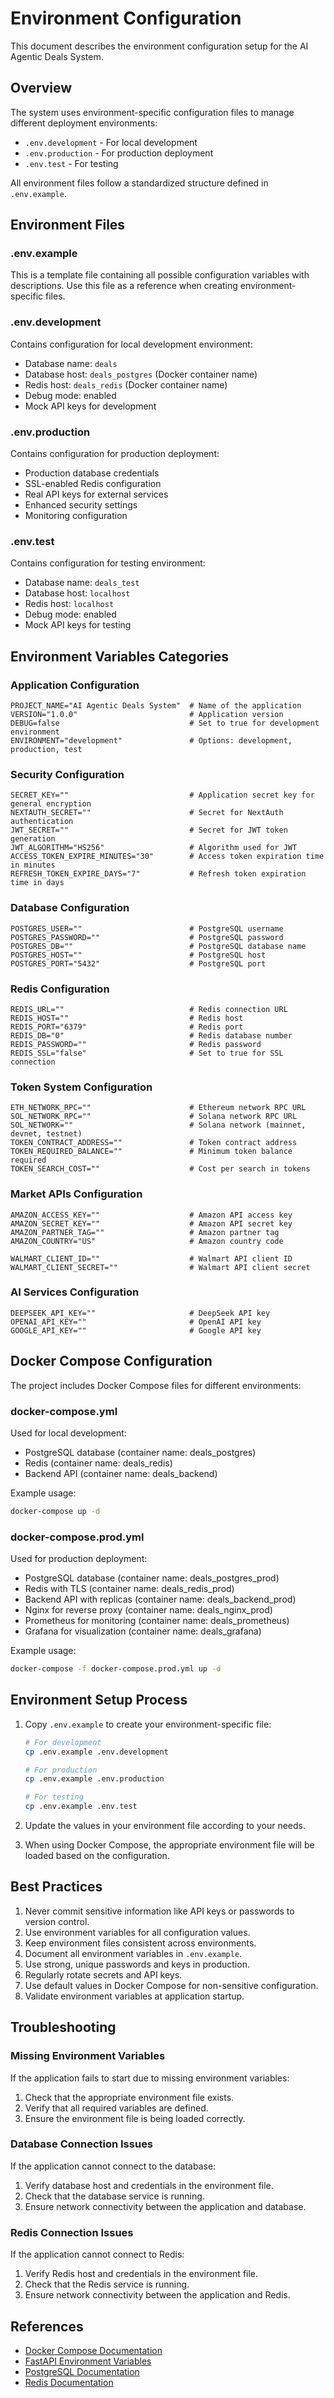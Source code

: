 # Environment Configuration

This document describes the environment configuration setup for the AI Agentic Deals System.

## Overview

The system uses environment-specific configuration files to manage different deployment environments:

- `.env.development` - For local development
- `.env.production` - For production deployment
- `.env.test` - For testing

All environment files follow a standardized structure defined in `.env.example`.

## Environment Files

### .env.example

This is a template file containing all possible configuration variables with descriptions. Use this file as a reference when creating environment-specific files.

### .env.development

Contains configuration for local development environment:
- Database name: `deals`
- Database host: `deals_postgres` (Docker container name)
- Redis host: `deals_redis` (Docker container name)
- Debug mode: enabled
- Mock API keys for development

### .env.production

Contains configuration for production deployment:
- Production database credentials
- SSL-enabled Redis configuration
- Real API keys for external services
- Enhanced security settings
- Monitoring configuration

### .env.test

Contains configuration for testing environment:
- Database name: `deals_test`
- Database host: `localhost`
- Redis host: `localhost`
- Debug mode: enabled
- Mock API keys for testing

## Environment Variables Categories

### Application Configuration
```
PROJECT_NAME="AI Agentic Deals System"  # Name of the application
VERSION="1.0.0"                         # Application version
DEBUG=false                             # Set to true for development environment
ENVIRONMENT="development"               # Options: development, production, test
```

### Security Configuration
```
SECRET_KEY=""                           # Application secret key for general encryption
NEXTAUTH_SECRET=""                      # Secret for NextAuth authentication
JWT_SECRET=""                           # Secret for JWT token generation
JWT_ALGORITHM="HS256"                   # Algorithm used for JWT
ACCESS_TOKEN_EXPIRE_MINUTES="30"        # Access token expiration time in minutes
REFRESH_TOKEN_EXPIRE_DAYS="7"           # Refresh token expiration time in days
```

### Database Configuration
```
POSTGRES_USER=""                        # PostgreSQL username
POSTGRES_PASSWORD=""                    # PostgreSQL password
POSTGRES_DB=""                          # PostgreSQL database name
POSTGRES_HOST=""                        # PostgreSQL host
POSTGRES_PORT="5432"                    # PostgreSQL port
```

### Redis Configuration
```
REDIS_URL=""                            # Redis connection URL
REDIS_HOST=""                           # Redis host
REDIS_PORT="6379"                       # Redis port
REDIS_DB="0"                            # Redis database number
REDIS_PASSWORD=""                       # Redis password
REDIS_SSL="false"                       # Set to true for SSL connection
```

### Token System Configuration
```
ETH_NETWORK_RPC=""                      # Ethereum network RPC URL
SOL_NETWORK_RPC=""                      # Solana network RPC URL
SOL_NETWORK=""                          # Solana network (mainnet, devnet, testnet)
TOKEN_CONTRACT_ADDRESS=""               # Token contract address
TOKEN_REQUIRED_BALANCE=""               # Minimum token balance required
TOKEN_SEARCH_COST=""                    # Cost per search in tokens
```

### Market APIs Configuration
```
AMAZON_ACCESS_KEY=""                    # Amazon API access key
AMAZON_SECRET_KEY=""                    # Amazon API secret key
AMAZON_PARTNER_TAG=""                   # Amazon partner tag
AMAZON_COUNTRY="US"                     # Amazon country code

WALMART_CLIENT_ID=""                    # Walmart API client ID
WALMART_CLIENT_SECRET=""                # Walmart API client secret
```

### AI Services Configuration
```
DEEPSEEK_API_KEY=""                     # DeepSeek API key
OPENAI_API_KEY=""                       # OpenAI API key
GOOGLE_API_KEY=""                       # Google API key
```

## Docker Compose Configuration

The project includes Docker Compose files for different environments:

### docker-compose.yml

Used for local development:
- PostgreSQL database (container name: deals_postgres)
- Redis (container name: deals_redis)
- Backend API (container name: deals_backend)

Example usage:
```bash
docker-compose up -d
```

### docker-compose.prod.yml

Used for production deployment:
- PostgreSQL database (container name: deals_postgres_prod)
- Redis with TLS (container name: deals_redis_prod)
- Backend API with replicas (container name: deals_backend_prod)
- Nginx for reverse proxy (container name: deals_nginx_prod)
- Prometheus for monitoring (container name: deals_prometheus)
- Grafana for visualization (container name: deals_grafana)

Example usage:
```bash
docker-compose -f docker-compose.prod.yml up -d
```

## Environment Setup Process

1. Copy `.env.example` to create your environment-specific file:
   ```bash
   # For development
   cp .env.example .env.development
   
   # For production
   cp .env.example .env.production
   
   # For testing
   cp .env.example .env.test
   ```

2. Update the values in your environment file according to your needs.

3. When using Docker Compose, the appropriate environment file will be loaded based on the configuration.

## Best Practices

1. Never commit sensitive information like API keys or passwords to version control.
2. Use environment variables for all configuration values.
3. Keep environment files consistent across environments.
4. Document all environment variables in `.env.example`.
5. Use strong, unique passwords and keys in production.
6. Regularly rotate secrets and API keys.
7. Use default values in Docker Compose for non-sensitive configuration.
8. Validate environment variables at application startup.

## Troubleshooting

### Missing Environment Variables
If the application fails to start due to missing environment variables:
1. Check that the appropriate environment file exists.
2. Verify that all required variables are defined.
3. Ensure the environment file is being loaded correctly.

### Database Connection Issues
If the application cannot connect to the database:
1. Verify database host and credentials in the environment file.
2. Check that the database service is running.
3. Ensure network connectivity between the application and database.

### Redis Connection Issues
If the application cannot connect to Redis:
1. Verify Redis host and credentials in the environment file.
2. Check that the Redis service is running.
3. Ensure network connectivity between the application and Redis.

## References

- [Docker Compose Documentation](https://docs.docker.com/compose/)
- [FastAPI Environment Variables](https://fastapi.tiangolo.com/advanced/settings/)
- [PostgreSQL Documentation](https://www.postgresql.org/docs/)
- [Redis Documentation](https://redis.io/documentation) 